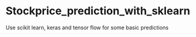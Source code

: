# Stockprice_prediction_with_sklearn
Use scikit learn, keras and tensor flow for some basic predictions
